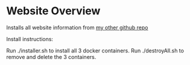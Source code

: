 # Website Overview

Installs all website information from [my other github repo](https://github.com/tmcdonagh/WebsiteOverview)

Install instructions:

Run ./installer.sh to install all 3 docker containers.
Run ./destroyAll.sh to remove and delete the 3 containers.

